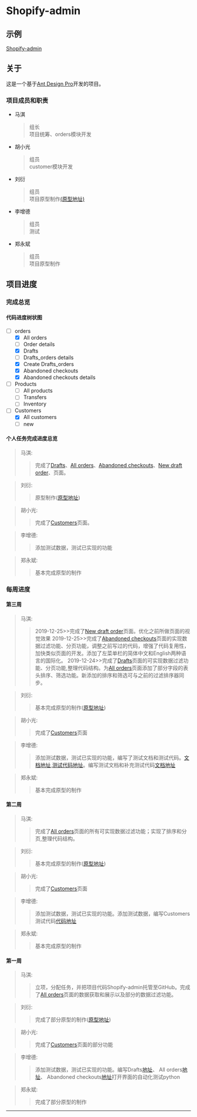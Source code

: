 # Shopify-admin

## 示例

[Shopify-admin](https://findiqam.github.io/shopify-admin/)

## 关于

这是一个基于[Ant Design Pro](https://pro.ant.design)开发的项目。

### 项目成员和职责

* 马淇
    > 组长  
    > 项目统筹、orders模块开发
* 胡小光
    >组员  
    >customer模块开发
* 刘衍
    >组员  
    >项目原型制作[(原型地址)](https://46t539.axshare.com)
* 李增德
    >组员  
    >测试
* 郑永斌
    >组员  
    >项目原型制作

## 项目进度

### 完成总览

#### 代码进度树状图

 - [ ] orders
    - [x] All orders
    - [ ] Order details
    - [x] Drafts
    - [ ] Drafts_orders details
    - [x] Create Drafts_orders
    - [x] Abandoned checkouts
    - [x] Abandoned checkouts details
 - [ ] Products
    - [ ] All products
    - [ ] Transfers
    - [ ] Inventory
 - [ ] Customers
    - [x] All customers
    - [ ] new

#### 个人任务完成进度总览

> 马淇:  
>   > 完成了[Drafts](https://findiqam.github.io/shopify-admin/#/orders/draft_orders)、[All orders](https://findiqam.github.io/shopify-admin/#/orders/all-orders)、[Abandoned checkouts](https://findiqam.github.io/shopify-admin/#/orders/abandoned_checkouts)、[New draft order](https://findiqam.github.io/shopify-admin/#/orders/draft_orders/new)、页面。  

> 刘衍:  
>   > 原型制作([原型地址](https://46t539.axshare.com))  

>胡小光:  
>   >完成了[Customers](https://findiqam.github.io/shopify-admin/#/customers)页面。  

>李增德:  
>   >添加测试数据，测试已实现的功能  

>郑永斌:  
>   >基本完成原型的制作  

### 每周进度

#### 第三周

> 马淇:  
>   > 2019-12-25>>完成了[New draft order](https://findiqam.github.io/shopify-admin/#/orders/draft_orders/new)页面。优化之前所做页面的视觉效果
>   > 2019-12-25>>完成了[Abandoned checkouts](https://findiqam.github.io/shopify-admin/#/orders/abandoned_checkouts)页面的实现数据过滤功能、分页功能，调整之前写过的代码，增强了代码复用性，加快类似页面的开发。添加了左菜单栏的简体中文和English两种语言的国际化。  2019-12-24>>完成了[Drafts](https://findiqam.github.io/shopify-admin/#/orders/draft_orders)页面的可实现数据过滤功能、分页功能,整理代码结构。为[All orders](https://findiqam.github.io/shopify-admin/#/orders/all-orders)页面添加了部分字段的表头排序、筛选功能。新添加的排序和筛选可与之前的过滤排序器同步。  

> 刘衍:  
>   > 基本完成原型的制作([原型地址](https://46t539.axshare.com))  

>胡小光:  
>   >完成了[Customers](https://findiqam.github.io/shopify-admin/#/customers)页面  

>李增德:  
>   >添加测试数据，测试已实现的功能，编写了测试文档和测试代码。[文档地址](https://github.com/85208520/shopify-admin/blob/zengde/test.md),[测试代码地址](https://github.com/85208520/shopify-admin/blob/zengde/python)。编写测试文档和补充测试代码[文档地址](https://github.com/85208520/shopify-admin/blob/zengde/test.md)

>郑永斌:  
>   >基本完成原型的制作  

#### 第二周

> 马淇:  
>   > 完成了[All orders](https://findiqam.github.io/shopify-admin/#/orders/all-orders)页面的所有可实现数据过滤功能；实现了排序和分页,整理代码结构。  

> 刘衍:  
>   > 基本完成原型的制作([原型地址](https://46t539.axshare.com))  

>胡小光:  
>   >完成了[Customers](https://findiqam.github.io/shopify-admin/#/customers)页面  

>李增德:  
>   >添加测试数据，测试已实现的功能。添加测试数据，编写Customers测试代码[代码地址](https://github.com/85208520/shopify-admin/blob/zengde/python/customer.py)   

>郑永斌:  
>   >基本完成原型的制作  

#### 第一周

> 马淇:  
>   > 立项，分配任务，并把项目代码Shopify-admin托管至GitHub。完成了[All orders](https://findiqam.github.io/shopify-admin/#/orders/all-orders)页面的数据获取和展示以及部分的数据过滤功能。  

> 刘衍:  
>   > 完成了部分原型的制作([原型地址](https://46t539.axshare.com))  

>胡小光:  
>   >完成了[Customers](https://findiqam.github.io/shopify-admin/#/customers)页面的部分功能  

>李增德:  
>   >添加测试数据，测试已实现的功能。编写Drafts[地址](https://github.com/85208520/shopify-admin/blob/zengde/python/draft.py)、 All orders[地址](https://github.com/85208520/shopify-admin/blob/zengde/python/All%20orders.py)、 Abandoned checkouts[地址](https://github.com/85208520/shopify-admin/blob/zengde/python/Abandoning%20documents.py)打开界面的自动化测试python  

>郑永斌:  
>   >完成了部分原型的制作  

***
